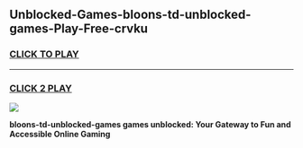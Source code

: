 
## Unblocked-Games-bloons-td-unblocked-games-Play-Free-crvku
<h3>
<a href="https://premium76.site?title=bloons-td-unblocked-games&ref=15A">CLICK TO PLAY</a></h3>
<hr>

<h3>
<a href="https://premium76.site?title=bloons-td-unblocked-games&ref=15A">CLICK 2 PLAY</a>
  
</h3>

<a href="https://premium76.site?title=bloons-td-unblocked-games&ref=15A"><img src="https://clearcache.store/games.png"></a>


**bloons-td-unblocked-games games unblocked: Your Gateway to Fun and Accessible Online Gaming**
